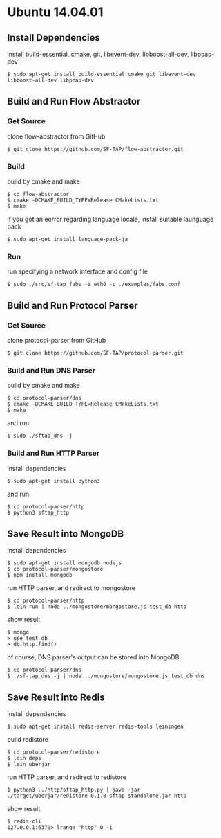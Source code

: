 # Ubuntu 14.04.01

## Install Dependencies

install build-essential, cmake, git, libevent-dev, libboost-all-dev, libpcap-dev

    $ sudo apt-get install build-essential cmake git libevent-dev libboost-all-dev libpcap-dev

## Build and Run Flow Abstractor

### Get Source

clone flow-abstractor from GitHub

    $ git clone https://github.com/SF-TAP/flow-abstractor.git

### Build

build by cmake and make

    $ cd flow-abstractor
    $ cmake -DCMAKE_BUILD_TYPE=Release CMakeLists.txt
    $ make

if you got an eorror regarding language locale, install suitable launguage pack

    $ sudo apt-get install language-pack-ja

### Run

run specifying a network interface and config file

    $ sudo ./src/sf-tap_fabs -i eth0 -c ./examples/fabs.conf

## Build and Run Protocol Parser

### Get Source

clone protocol-parser from GitHub

    $ git clone https://github.com/SF-TAP/protocol-parser.git

### Build and Run DNS Parser

build by cmake and make

    $ cd protocol-parser/dns
    $ cmake -DCMAKE_BUILD_TYPE=Release CMakeLists.txt
    $ make

and run.

    $ sudo ./sftap_dns -j

### Build and Run HTTP Parser

install dependencies

    $ sudo apt-get install python3

and run.

    $ cd protocol-parser/http
    $ python3 sftap_http

## Save Result into MongoDB

install dependencies

    $ sudo apt-get install mongodb nodejs
    $ cd protocol-parser/mongostore
    $ npm install mongodb

run HTTP parser, and redirect to mongostore

    $ cd protocol-parser/http
    $ lein run | node ../mongostore/mongostore.js test_db http

show result

    $ mongo
    > use test_db
    > db.http.find()

of course, DNS parser's output can be stored into MongoDB

    $ cd protocol-parser/dns
    $ ./sf-tap_dns -j | node ../mongostore/mongostore.js test_db dns

## Save Result into Redis

install dependencies

    $ sudo apt-get install redis-server redis-tools leiningen

build redistore

    $ cd protocol-parser/redistore
    $ lein deps
    $ lein uberjar

run HTTP parser, and redirect to redistore

    $ python3 ../http/sftap_http.py | java -jar ./target/uberjar/redistore-0.1.0-sftap-standalone.jar http

show result

    $ redis-cli
    127.0.0.1:6379> lrange "http" 0 -1
